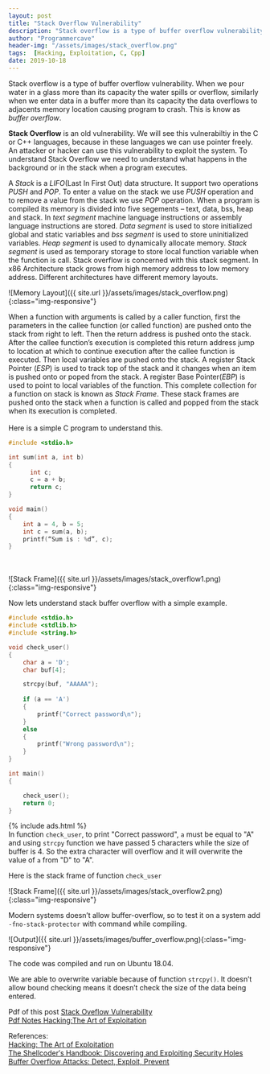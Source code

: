```yaml
---
layout: post
title: "Stack Overflow Vulnerability"
description: "Stack overflow is a type of buffer overflow vulnerability. When we pour water in a glass more than its capacity the water spills or overflow, similarly when we enter data in a buffer more than its capacity the data overflows to adjacents memory location causing program to crash. This is know as buffer overflow. "
author: "Programmercave"
header-img: "/assets/images/stack_overflow.png"
tags:  [Hacking, Exploitation, C, Cpp]
date: 2019-10-18
---
```




Stack overflow is a type of buffer overflow vulnerability. When we pour water in a glass more than its capacity the water spills or overflow, similarly when we enter data in a buffer more than its capacity the data overflows to adjacents memory location causing program to crash. This is know as *buffer overflow*. 

**Stack Overflow** is an old vulnerability.  We will see this vulnerabiltiy in the C or  C++ languages, because in these languages we can use pointer freely. An attacker or hacker can use this vulnerability to exploit the system. To understand Stack Overflow we need to understand what happens in the background or in the stack when a program executes.

A *Stack* is a *LIFO*(Last In First Out) data structure. It support two operations *PUSH* and *POP*. To enter a value on the stack we use *PUSH* operation and to remove a value from the stack we use *POP* operation. When a program is compiled its memory is divided into five segements – text, data, bss, heap and stack. In *text segment* machine language instructions or assembly language instructions are stored. *Data segment* is used to store initialized global and static variables and *bss segment* is used to store uninitialized variables. *Heap segment* is used to dynamically allocate memory. *Stack segment* is used as temporary storage to store local function variable when the function is call. Stack overflow is concerned with this stack segment. In x86 Architecture stack grows from high memory address to low memory address. Different architectures have different memory layouts.

![Memory Layout]({{ site.url }}/assets/images/stack_overflow.png){:class="img-responsive"}
                              
When a function with arguments is called by a caller function, first the parameters in the callee function (or called function) are pushed onto the stack from right to left. Then the return address is pushed onto the stack. After the callee function’s execution is completed this return address jump to location at which to continue execution after the callee function is executed. Then local variables are pushed onto the stack. A register Stack Pointer (*ESP*) is used to track top of the stack and it changes when an item is pushed onto or poped from the stack. A register Base Pointer(*EBP*) is used to point to local variables of the function. This complete collection for a function on stack is known as *Stack Frame*. These stack frames are pushed onto the stack when a function is called and popped from the stack when its execution is completed.
 <br/><input type="hidden" name="IL_IN_ARTICLE"> <br/>
Here is a simple C program to understand this.

```cpp
#include <stdio.h>

int sum(int a, int b)
{
      int c;
      c = a + b;
      return c;
}

void main()
{
    int a = 4, b = 5;
    int c = sum(a, b);    
    printf(“Sum is : %d”, c);
}
```
 <br/><input type="hidden" name="IL_IN_ARTICLE"> <br/>
![Stack Frame]({{ site.url }}/assets/images/stack_overflow1.png){:class="img-responsive"}

Now lets understand stack buffer overflow with a simple example.

```cpp
#include <stdio.h>
#include <stdlib.h>
#include <string.h>

void check_user()
{
	char a = 'D';
	char buf[4];

	strcpy(buf, "AAAAA");
	
	if (a == 'A')
	{
		printf("Correct password\n");
	}
	else
	{
		printf("Wrong password\n");
	}
}	

int main()
{

	check_user();
	return 0;
}
```

{% include ads.html %}<br/>
In function `check_user`, to print "Correct password", `a` must be equal to "A" and using `strcpy` function we have passed 5 characters while the size of buffer is 4. So the extra character will overflow and it will overwrite the value of `a` from "D" to "A".

Here is the stack frame of function `check_user`

![Stack Frame]({{ site.url }}/assets/images/stack_overflow2.png){:class="img-responsive"}
         
Modern systems doesn’t allow buffer-overflow, so to test it on a system add `-fno-stack-protector` with command while compiling.

![Output]({{ site.url }}/assets/images/buffer_overflow.png){:class="img-responsive"}

The code was compiled and run on Ubuntu 18.04.

We are able to overwrite variable because of function `strcpy()`. It doesn’t allow bound checking means it doesn’t check the size of the data being entered.

Pdf of this post [Stack Oveflow Vulnerability](https://www.file-up.org/2t2z3jjwyfsz)<br/>
[Pdf Notes Hacking:The Art of Exploitation](https://www.file-up.org/p2p4j7stuhpq)<br/>

References:<br/>
[Hacking: The Art of Exploitation](https://amzn.to/32swlVg)<br/>
[The Shellcoder′s Handbook: Discovering and Exploiting Security Holes](https://amzn.to/2MoVcUh)<br/>
[Buffer Overflow Attacks: Detect, Exploit, Prevent](https://amzn.to/2VUdY9p)<br/>

